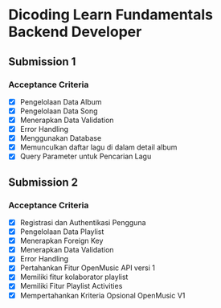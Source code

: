 # Dicoding Learn Fundamentals Backend Developer

## Submission 1

### Acceptance Criteria

- [x] Pengelolaan Data Album
- [x] Pengelolaan Data Song
- [x] Menerapkan Data Validation
- [x] Error Handling
- [x] Menggunakan Database
- [x] Memunculkan daftar lagu di dalam detail album
- [x] Query Parameter untuk Pencarian Lagu

## Submission 2

### Acceptance Criteria

- [x] Registrasi dan Authentikasi Pengguna
- [x] Pengelolaan Data Playlist
- [x] Menerapkan Foreign Key
- [x] Menerapkan Data Validation
- [x] Error Handling
- [x] Pertahankan Fitur OpenMusic API versi 1
- [x] Memiliki fitur kolaborator playlist
- [x] Memiliki Fitur Playlist Activities
- [x] Mempertahankan Kriteria Opsional OpenMusic V1
